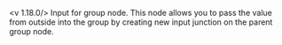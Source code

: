 <v 1.18.0/>
Input for group node. This node allows you to pass the value from outside into the group by creating new input junction on the parent group node.